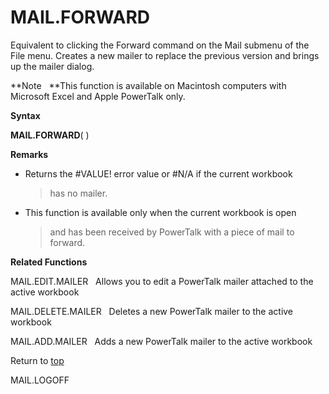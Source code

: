 MAIL.FORWARD
============

Equivalent to clicking the Forward command on the Mail submenu of the
File menu. Creates a new mailer to replace the previous version and
brings up the mailer dialog.

**Note   **This function is available on Macintosh computers with
Microsoft Excel and Apple PowerTalk only.

**Syntax**

**MAIL.FORWARD**( )

**Remarks**

-   Returns the \#VALUE! error value or \#N/A if the current workbook
    > has no mailer.

-   This function is available only when the current workbook is open
    > and has been received by PowerTalk with a piece of mail to
    > forward.

**Related Functions**

MAIL.EDIT.MAILER   Allows you to edit a PowerTalk mailer attached to the
active workbook

MAIL.DELETE.MAILER   Deletes a new PowerTalk mailer to the active
workbook

MAIL.ADD.MAILER   Adds a new PowerTalk mailer to the active workbook

Return to [top](#H)

MAIL.LOGOFF
